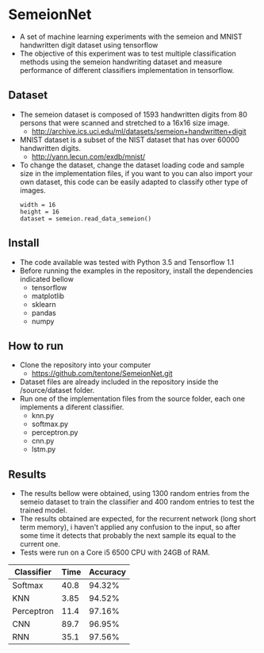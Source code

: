 # SemeionNet
 - A set of machine learning experiments with the semeion and MNIST handwritten digit dataset using  tensorflow
 - The objective of this experiment was to test multiple classification methods using the semeion handwriting dataset and measure performance of different classifiers implementation in tensorflow. 

## Dataset
 - The semeion dataset is composed of 1593 handwritten digits from 80 persons that were scanned and stretched to a 16x16 size image.
 	- http://archive.ics.uci.edu/ml/datasets/semeion+handwritten+digit
 - MNIST dataset is a subset of the NIST dataset that has over 60000 handwritten digits.
 	- http://yann.lecun.com/exdb/mnist/
 - To change the dataset, change the dataset loading code and sample size in the implementation files, if you want to you can also import your own dataset, this code can be easily adapted to classify other type of images.
	```
	width = 16
	height = 16
	dataset = semeion.read_data_semeion()
	```

## Install
 - The code available was tested with Python 3.5 and Tensorflow 1.1
 - Before running the examples in the repository, install the dependencies indicated bellow
	 - tensorflow
	 - matplotlib
	 - sklearn
	 - pandas
	 - numpy

## How to run
 - Clone the repository into your computer
	- https://github.com/tentone/SemeionNet.git
 - Dataset files are already included in the repository inside the /source/dataset folder.
 - Run one of the implementation files from the source folder, each one implements a diferent classifier.
 	- knn.py
 	- softmax.py
 	- perceptron.py
 	- cnn.py
 	- lstm.py

## Results
 - The results bellow were obtained, using 1300 random entries from the semeio dataset to train the classifier and 400 random entries to test the trained model.
 - The results obtained are expected, for the recurrent network (long short term memory), i haven't applied any confusion to the input, so after some time it detects that probably the next sample its equal to the current one.
 - Tests were run on a Core i5 6500 CPU with 24GB of RAM.

| Classifier  | Time | Accuracy |
| ----------- | ---- | -------- |
| Softmax     | 40.8 | 94.32%   |
| KNN         | 3.85 | 94.52%   |
| Perceptron  | 11.4 | 97.16%   |
| CNN         | 89.7 | 96.95%   |
| RNN         | 35.1 | 97.56%   |
